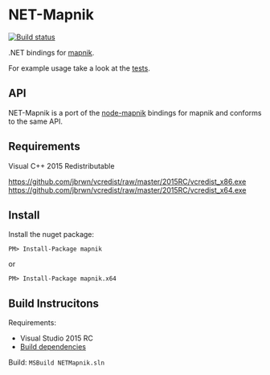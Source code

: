 NET-Mapnik
==========
[![Build status](https://ci.appveyor.com/api/projects/status/grs29ai58nr6i34s?svg=true)](https://ci.appveyor.com/project/jbrwn/net-mapnik)

.NET bindings for [mapnik](https://github.com/mapnik/mapnik).

For example usage take a look at the [tests](NETMapnik.Test).

API
---
NET-Mapnik is a port of the [node-mapnik](https://github.com/mapnik/node-mapnik) bindings for mapnik and conforms to the same API.

Requirements
------------

Visual C++ 2015 Redistributable

https://github.com/jbrwn/vcredist/raw/master/2015RC/vcredist_x86.exe
https://github.com/jbrwn/vcredist/raw/master/2015RC/vcredist_x64.exe

Install
-------
Install the nuget package:

```
PM> Install-Package mapnik
```
or
```
PM> Install-Package mapnik.x64
```

Build Instrucitons
------------------

Requirements:
  - Visual Studio 2015 RC
  - [Build dependencies](lib/readme.md)

Build:
```MSBuild NETMapnik.sln```
